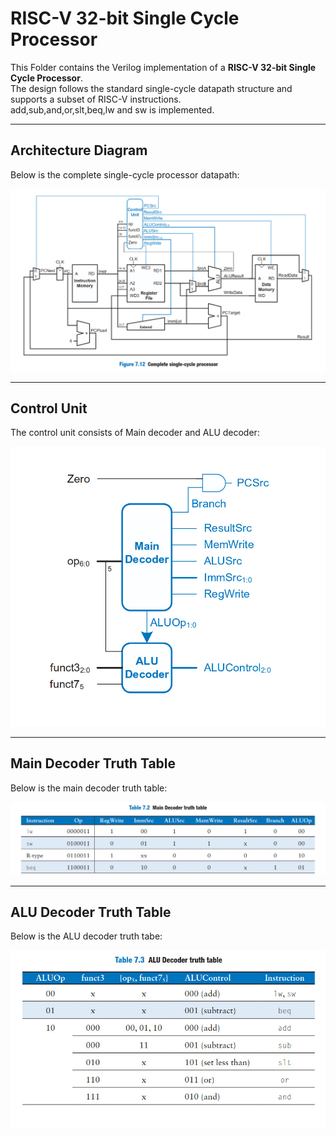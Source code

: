 # RISC-V 32-bit Single Cycle Processor

This Folder contains the Verilog implementation of a **RISC-V 32-bit Single Cycle Processor**.  
The design follows the standard single-cycle datapath structure and supports a subset of RISC-V instructions.  
add,sub,and,or,slt,beq,lw and sw is implemented.  

---



##  Architecture Diagram
Below is the complete single-cycle processor datapath:  

![Single Cycle Processor Diagram](images/complete_processor.jpeg)

---
##  Control Unit
The control unit consists of Main decoder and ALU decoder:  

![Main Decoder Truth Table](images/control_unit.jpeg)

---


##  Main Decoder Truth Table
Below is the main decoder truth table:  

![Main Decoder Truth Table](images/main_decoder_truth_table.jpeg)

---

##  ALU Decoder Truth Table
Below is the ALU decoder truth tabe:  

![Instruction Set](images/alu_decoder_truth_table.jpeg)





